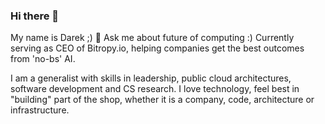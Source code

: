 ### Hi there 👋

My name is Darek ;) 💬 Ask me about future of computing :) 
Currently serving as CEO of Bitropy.io, helping companies get the best outcomes from 'no-bs' AI. 

I am a generalist with skills in leadership, public cloud architectures, software development and CS research. 
I love technology, feel best in "building" part of the shop, whether it is a company, code, architecture or infrastructure. 


